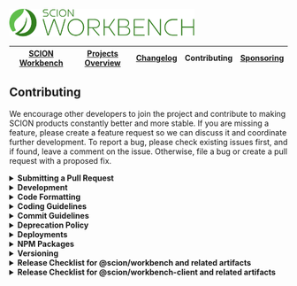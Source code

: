 <a href="/README.md"><img src="/resources/branding/scion-workbench-banner.svg" height="50" alt="SCION Workbench"></a>

| [SCION Workbench][menu-home] | [Projects Overview][menu-projects-overview] | [Changelog][menu-changelog] | Contributing | [Sponsoring][menu-sponsoring] |  
| --- | --- | --- | --- | --- |

## Contributing
We encourage other developers to join the project and contribute to making SCION products constantly better and more stable. If you are missing a feature, please create a feature request so we can discuss it and coordinate further development. To report a bug, please check existing issues first, and if found, leave a comment on the issue. Otherwise, file a bug or create a pull request with a proposed fix.

<details>
  <summary><strong>Submitting a Pull Request</strong></summary>
  <br>
  
This section explains how to submit a pull request.

1. Login to your GitHub account and fork the `SchweizerischeBundesbahnen/scion-workbench` repo.
1. Make your changes in a new Git branch. Name your branch in the form `issue/123` with `123` as the related GitHub issue number. Before submitting the pull request, please make sure that you comply with our coding and commit guidelines.
1. Run the command `npm run before-push` to make sure that the project builds, passes all tests, and has no lint violations. Alternatively, you can also run the commands one by one, as following:
   - `npm run lint`\
      Lints all project files.
   - `npm run build`\
      Builds the project and related artifacts.
   - `npm run test:headless`\
      Runs all unit tests.
   - `npm run e2e:headless`\
      Runs all end-to-end tests.
1. Commit your changes using a descriptive commit message that follows our commit guidelines.
1. Before submitting the pull request, ensure to have rebased your branch based on the master branch as we stick to the rebase policy to keep the repository history linear. 
1. Push your branch to your fork on GitHub. In GitHub, send a pull request to `scion-workbench:master`.
1. If we suggest changes, please amend your commit and force push it to your GitHub repository.

> When we receive a pull request, we will carefully review it and suggest changes if necessary. This may require triage and several iterations. Therefore, we kindly ask you to discuss proposed changes with us in advance via the GitHub issue.

</details>

<details>
  <summary><strong>Development</strong></summary>
  <br>

Before you start development, we recommend that you build all projects using the `npm run build` command. Please make sure that path overrides are disabled in `tsconfig.json`.

**Node Version**

Make sure to use Node.js version `20.14.0` for contributing to SCION. We recommend using [Node Version Manager](https://github.com/nvm-sh/nvm) if you need different Node.js versions for other projects.

**Disable Angular Cache**

When working with the workbench testing application, we recommend disabling the Angular cache because we have experienced unexpected caching errors when starting multiple applications at once.
```console
ng cache disable
```

**Enable Hot Code Replacement**

To enable hot code replacement for `@scion/workbench` and `@scion/workbench-client`, uncomment the `PATH-OVERRIDE-FOR-DEVELOPMENT` section in the `tsconfig.json` file.

*Optional*: To debug dependent SCION libraries:
1. Clone dependent repositories into a directory at the same level as the workbench checkout folder:
   ``` 
   ├── scion-workbench
   ├── scion-toolkit (git clone git@github.com:SchweizerischeBundesbahnen/scion-toolkit.git)
   ├── scion-microfrontend-platform (git clone git@github.com:SchweizerischeBundesbahnen/scion-microfrontend-platform.git)
   ```
2. Run `npm run copy-src` to copy their source into the `src-lib` folder. This folder is referenced in the path overrides in `tsconfig.json`.

**Commands for working on the @scion/workbench library**
 
- `npm run workbench:lint`\
  Lints the workbench source.

- `npm run workbench:build`\
  Builds the workbench source.

- `npm run workbench:test`\
  Runs unit tests of the workbench.

**Commands for working on the @scion/workbench-client library**
 
- `npm run workbench-client:lint`\
  Lints the workbench-client source.

- `npm run workbench-client:build`\
  Builds the workbench-client source.

- `npm run workbench-client:test`\
  Runs unit tests of the workbench-client.

**Commands for running end-to-end tests**

- `npm run e2e:run`\
  Runs end-to-end tests of the workbench and workbench-client. Prior to test execution, starts the testing app `workbench-testing-app` and two instances of the `workbench-client-testing-app`.

- `npm run e2e:debug`\
  Runs end-to-end tests of the workbench and workbench-client in debug mode. Prior to test execution, starts the testing app `workbench-testing-app` and two instances of the `workbench-client-testing-app`.

- `npm run e2e:lint`\
  Lints end-to-end tests.

**Commands for working on the testing application**

- `npm start`\
  Serves the `workbench-testing-app` and two instances of the `workbench-client-testing-app`. Open the page http://localhost:4200 to load the workbench host app into your browser.\
  Uncomment the section `PATH-OVERRIDE-FOR-DEVELOPMENT` in `tsconfig.json` to have hot code replacement.

- `npm run workbench-testing-app:lint`\
  Lints the `workbench-testing-app`.

- `npm run workbench-client-testing-app:lint`\
  Lints the `workbench-client-testing-app`.

**Commands for working on the getting started application**

- `npm run workbench-getting-started-app:serve`\
  Serves the `workbench-getting-started-app` on http://localhost:4500.\
  Uncomment the section `PATH-OVERRIDE-FOR-DEVELOPMENT` in `tsconfig.json` to have hot code replacement.

- `npm run workbench-getting-started-app:lint`\
  Lints the `workbench-testing-app`.

**Commands for generating the project documentation**

We generate separate changelogs for the packages `@scion/workbench` and `@scion/workbench-client` because of their independent release cycles.

- `npm run workbench:changelog`\
  Use to generate the changelog for `@scion/workbench` based on the commit history. Only commits that involve files under `projects/scion/workbench` are included in the changelog. The output is written to `CHANGELOG_WORKBENCH.md`, which will be included in `docs/site/changelog-workbench/changelog.md` using the template `docs/site/changelog-workbench/changelog.template.md`. 
- `npm run workbench-client:changelog`\
  Use to generate the changelog for `@scion/workbench-client` based on the commit history. Only commits that involve files under `projects/scion/workbench-client` are included in the changelog. The output is written to `CHANGELOG_WORKBENCH_CLIENT.md`, which will be included in `docs/site/changelog-workbench-client/changelog.md` using the template `docs/site/changelog-workbench-client/changelog.template.md`. 

</details>

<details>
  <summary><strong>Code Formatting</strong></summary>
  <br>

To ensure consistency within our code base, please use the following formatting settings.  
  
- **For IntelliJ IDEA**\
  Import the code style settings of `.editorconfig.intellij.xml` located in the project root.

- **For other IDEs**\
  Import the code style settings of `.editorconfig` located in the project root.
  
</details>

<details>
  <summary><strong>Coding Guidelines</strong></summary>
  <br>
  
In additional to the linting rules, we have the following conventions:

- We believe in the [Best practices for a clean and performant Angular application](https://medium.freecodecamp.org/best-practices-for-a-clean-and-performant-angular-application-288e7b39eb6f) and the [Angular Style Guide](https://angular.io/guide/styleguide).
- We expect line endings to be Unix style (LF) only. Please check your Git settings to not convert line endings to CRLF. You can run the following command to find files with `windows-style` line endings: `find . -type f | xargs file | grep CRLF`.
- Observable names are suffixed with the dollar sign (`$`) to indicate that it is an `Observable` which we must subscribe to and unsubscribe from.
- We use explicit public and private visibility modifiers (except for constructors) to make the code more explicit.
- We prefix private members with an underscore.
- We write each RxJS operator on a separate line, except when piping a single RxJS operator. Then, we write it on the same line as the pipe method.
- We avoid nested RxJS subscriptions.
- We document all public API methods, constants, functions, classes or interfaces.
- We structure the CSS selectors in CSS files similar to the structure of the companion HTML file and favor the direct descendant selector (`>`) over the non-restrictive descendant selector (` `), except if there are good reasons not to do it. This gives us a visual by only reading the CSS file. 
- When referencing CSS classes from within E2E tests, we always prefix them with `e2e-`. We never reference e2e prefixed CSS classes in stylesheets.

</details>

<details>
  <summary><strong>Commit Guidelines</strong></summary>
  <br>
  
We believe in a compact and well written Git commit history. Every commit should be a logically separated changeset. We use the commit messages to generate the changelog.
 
Each commit message consists of a **header**, a **summary** and a **footer**.  The header has a special format that includes a **type**, an optional **scope**, and a **subject**, as following:

```
<type>(<scope>): <subject>

[optional summary]

[optional footer]
```

<details>
  <summary><strong>Type</strong></summary>
  
- `feat`: new feature
- `fix`: bug fix
- `docs`: changes to the documentation
- `refactor`: changes that neither fixes a bug nor adds a feature
- `perf`: changes that improve performance
- `test`: adding missing tests, refactoring tests; no production code change
- `chore`: other changes like formatting, updating the license, removal of deprecations, etc
- `deps`: changes related to updating dependencies
- `ci`: changes to our CI configuration files and scripts
- `revert`: revert of a previous commit
- `release`: publish a new release
</details>

<details>
  <summary><strong>Scope</strong></summary>
  
The scope should be the name of the NPM package or application affected by the change.

The following scopes are allowed:
  
- `workbench`: If the change affects the `@scion/workbench` NPM package.
- `workbench-client`: If the change affects the `@scion/workbench-client` NPM package.
- `workbench-testing-app`: If the change affects the internal testing app for the workbench.
- `workbench-client-testing-app`: If the change affects the internal testing app for the workbench client.
- `workbench-getting-started-app`: If the change affects the getting started app for the workbench.
</details>


<details>
  <summary><strong>Subject</strong></summary>
  
The subject contains a succinct description of the change and follows the following rules:
- written in the imperative, present tense ("change" not "changed" nor "changes")
- starts with a lowercase letter
- has no punctuation at the end
</details>

<details>
  <summary><strong>Summary</strong></summary>
  
The summary describes the change. You can include the motivation for the change and contrast this with previous behavior.  
</details>

<details>
  <summary><strong>Footer</strong></summary>
  
In the footer, reference the GitHub issue and optionally close it with the `Closes` keyword, as following:

```
closes #123
```

And finally, add notes about breaking changes, if there are any. Breaking changes start with the keyword `BREAKING CHANGE: `. The rest of the commit message is then used to describe the breaking change and should contain information about the migration.
  
```
BREAKING CHANGE: Removed deprecated API for xy.

To migrate:
- do xy
- do xy
  ```
</details>

</details>


<details>
  <summary><strong>Deprecation Policy</strong></summary>
  <br>

You can deprecate API in any version. However, it will still be present in the next major release. Removal of deprecated API will occur only in a major release.

When deprecating API, mark it with the `@deprecated` JSDoc comment tag and include the current library version. Optionally, you can also specify which API to use instead, as following: 

```ts
/**
 * @deprecated since version 2.0. Use {@link otherMethod} instead.
 */
function someMethod(): void {
}

```  

</details>

<details>
  <summary><strong>Deployments</strong></summary>
  <br>
  
We deploy our documentations and applications to [Vercel](https://vercel.com/docs). Vercel is a cloud platform for static sites and serverless functions. Applications are deployed using the SCION collaborator account (scion.collaborator@gmail.com) under the [SCION organization](https://vercel.com/scion).

**Vercel Deployment Projects:**
- https://vercel.com/scion/scion-workbench-client-api
- https://vercel.com/scion/scion-workbench-testing-app
- https://vercel.com/scion/scion-workbench-client-testing-app
- https://vercel.com/scion/scion-workbench-getting-started-app

**Applications**
- https://workbench-testing-app.scion.vercel.app (latest)
- https://workbench-testing-app-vX-X-X.scion.vercel.app (versioned)
  <p>
- https://workbench-client-testing-app1-vX-X-X.scion.vercel.app (versioned)
  <p>
- https://workbench-client-testing-app2-vX-X-X.scion.vercel.app (versioned)
  <p>
- https://workbench-getting-started.scion.vercel.app

**Documentation Sites**
- https://workbench-client-api.scion.vercel.app (latest)
- https://workbench-client-api-vX-X-X.scion.vercel.app (versioned)

</details>

<details>
  <summary><strong>NPM Packages</strong></summary>
  <br>
  
We publish our packages to the [NPM registry](https://www.npmjs.com/). Packages are published using the SCION collaborator account (scion.collaborator) under the [SCION organization](https://www.npmjs.com/org/scion).

We have the following workbench related packages:
- https://www.npmjs.com/package/@scion/workbench
- https://www.npmjs.com/package/@scion/workbench-client

</details>

<details>
  <summary><strong>Versioning</strong></summary>
  <br>  

We follow the same SemVer (Semantic Versioning) philosophy as Angular, with major versions being released at the same time as major versions of the Angular framework.

### Semantic Versioning Scheme (SemVer)

**Major Version:**\
Major versions contain breaking changes.

**Minor Version**\
Minor versions add new features or deprecate existing features without breaking changes.

**Patch Level**\
Patch versions fix bugs or optimize existing features without breaking changes. 
  
</details>

<details>
  <summary><strong>Release Checklist for @scion/workbench and related artifacts</strong></summary>
  <br>

This chapter describes the tasks to publish a new release for `@scion/workbench` to NPM.

1. Update `/projects/scion/workbench/package.json` with the new version.
1. Run `npm run workbench:changelog` to generate the changelog. Then, review the generated changelog carefully and correct typos and formatting errors, if any.
1. Commit the changed files using the following commit message: `release(workbench): vX.X.X`. Replace `X.X.X` with the current version. Later, when merging the branch into the master branch, a commit message of this format triggers the release action in our [GitHub Actions workflow][link-github-actions-workflow].
1. Push the commit to the branch `release/X.X.X` and submit a pull request to the master branch. Replace `X.X.X` with the current version.
1. When merged into the master branch, the release action in our [GitHub Actions workflow][link-github-actions-workflow] does the following:
   - Creates a Git release tag
   - Publishes `@scion/workbench` package to NPM (https://www.npmjs.com/package/@scion/workbench)
   - Creates a release on GitHub (https://github.com/SchweizerischeBundesbahnen/scion-workbench/releases)
   - Deploys Getting Started App and Testing App to Vercel

</details>

<details>
  <summary><strong>Release Checklist for @scion/workbench-client and related artifacts</strong></summary>
  <br>

This chapter describes the tasks to publish a new release for `@scion/workbench-client` to NPM.

1. Update `/projects/scion/workbench-client/package.json` with the new version.
1. Run `npm run workbench-client:changelog` to generate the changelog. Then, review the generated changelog carefully and correct typos and formatting errors, if any.
1. Commit the changed files using the following commit message: `release(workbench-client): vX.X.X`. Replace `X.X.X` with the current version. Later, when merging the branch into the master branch, a commit message of this format triggers the release action in our [GitHub Actions workflow][link-github-actions-workflow].
1. Push the commit to the branch `release/workbench-client-X.X.X` and submit a pull request to the master branch. Replace `X.X.X` with the current version.
1. When merged into the master branch, the release action in our [GitHub Actions workflow][link-github-actions-workflow] does the following:
    - Creates a Git release tag (prefixed with workbench-client-)
    - Publishes `@scion/workbench-client` package to NPM (https://www.npmjs.com/package/@scion/workbench-client)
    - Creates a release on GitHub (https://github.com/SchweizerischeBundesbahnen/scion-workbench/releases)
    - Deploys Getting Started App and Testing App to Vercel
    - Publishes TypeDoc of `@scion/workbench-client` to Vercel

</details>

[link-github-actions-workflow]: https://github.com/SchweizerischeBundesbahnen/scion-workbench/actions

[menu-home]: /README.md
[menu-projects-overview]: /docs/site/projects-overview.md
[menu-changelog]: /docs/site/changelog.md
[menu-contributing]: /CONTRIBUTING.md
[menu-sponsoring]: /docs/site/sponsoring.md
